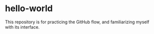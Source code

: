 # hello-world
This repository is for practicing the GitHub flow, and familiarizing myself with its interface.
